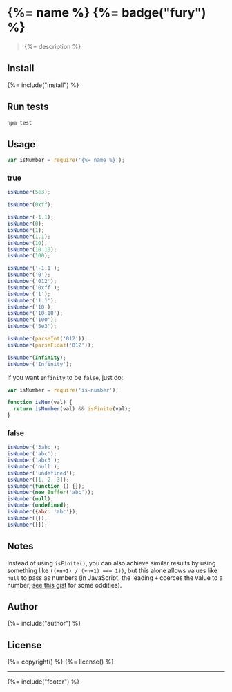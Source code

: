 # {%= name %} {%= badge("fury") %}

> {%= description %}

## Install
{%= include("install") %}

## Run tests

```bash
npm test
```

## Usage

```js
var isNumber = require('{%= name %}');
```


### true

```js
isNumber(5e3);

isNumber(0xff);

isNumber(-1.1);
isNumber(0);
isNumber(1);
isNumber(1.1);
isNumber(10);
isNumber(10.10);
isNumber(100);

isNumber('-1.1');
isNumber('0');
isNumber('012');
isNumber('0xff');
isNumber('1');
isNumber('1.1');
isNumber('10');
isNumber('10.10');
isNumber('100');
isNumber('5e3');

isNumber(parseInt('012'));
isNumber(parseFloat('012'));

isNumber(Infinity);
isNumber('Infinity');
```

If you want `Infinity` to be `false`, just do:

```js
var isNumber = require('is-number');

function isNum(val) {
  return isNumber(val) && isFinite(val);
}
```

### false

```js
isNumber('3abc');
isNumber('abc');
isNumber('abc3');
isNumber('null');
isNumber('undefined');
isNumber([1, 2, 3]);
isNumber(function () {});
isNumber(new Buffer('abc'));
isNumber(null);
isNumber(undefined);
isNumber({abc: 'abc'});
isNumber({});
isNumber([]);
```

## Notes

Instead of using `isFinite()`, you can also achieve similar results by using something like `((+n+1) / (+n+1) === 1))`, but this alone allows values like `null` to pass as numbers (in JavaScript, the leading `+` coerces the value to a number, [see this gist](https://gist.github.com/jonschlinkert/e30c70c713da325d0e81) for some oddities).


## Author
{%= include("author") %}

## License
{%= copyright() %}
{%= license() %}

***

{%= include("footer") %}